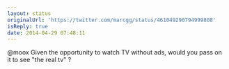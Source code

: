 ```yaml
---
layout: status
originalUrl: 'https://twitter.com/marcgg/status/461049290794999808'
isReply: true
date: 2014-04-29 07:48:11
---
```


@moox Given the opportunity to watch TV without ads, would you pass on it to see "the real tv" ?
